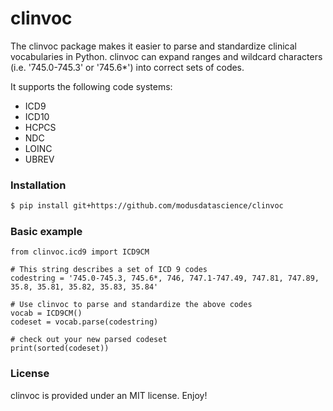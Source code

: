# clinvoc

The clinvoc package makes it easier to parse and standardize clinical vocabularies in Python. clinvoc can expand ranges and wildcard characters (i.e. '745.0-745.3' or '745.6*') into correct sets of codes. 

It supports the following code systems: 
- ICD9
- ICD10
- HCPCS
- NDC
- LOINC
- UBREV

### Installation
```bash 
$ pip install git+https://github.com/modusdatascience/clinvoc
```

### Basic example

```
from clinvoc.icd9 import ICD9CM

# This string describes a set of ICD 9 codes
codestring = '745.0-745.3, 745.6*, 746, 747.1-747.49, 747.81, 747.89, 35.8, 35.81, 35.82, 35.83, 35.84'

# Use clinvoc to parse and standardize the above codes
vocab = ICD9CM()
codeset = vocab.parse(codestring)

# check out your new parsed codeset
print(sorted(codeset))
```

### License

clinvoc is provided under an MIT license. Enjoy!
